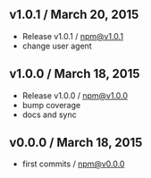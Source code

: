 

## v1.0.1 / March 20, 2015
- Release v1.0.1 / npm@v1.0.1
- change user agent

## v1.0.0 / March 18, 2015
- Release v1.0.0 / npm@v1.0.0
- bump coverage
- docs and sync

## v0.0.0 / March 18, 2015
- first commits / npm@v0.0.0